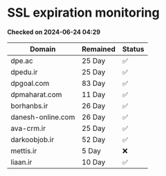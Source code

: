 # SSL expiration monitoring

**Checked on 2024-06-24 04:29**

| Domain | Remained | Status       |
|--------|----------|--------------|
| dpe.ac     | 25 Day   | ✅ |
| dpedu.ir     | 25 Day   | ✅ |
| dpgoal.com     | 83 Day   | ✅ |
| dpmaharat.com     | 11 Day   | ✅ |
| borhanbs.ir     | 26 Day   | ✅ |
| danesh-online.com     | 26 Day   | ✅ |
| ava-crm.ir     | 25 Day   | ✅ |
| darkoobjob.ir     | 52 Day   | ✅ |
| mettis.ir     | 5 Day   | ❌ |
| liaan.ir     | 10 Day   | ✅ |
